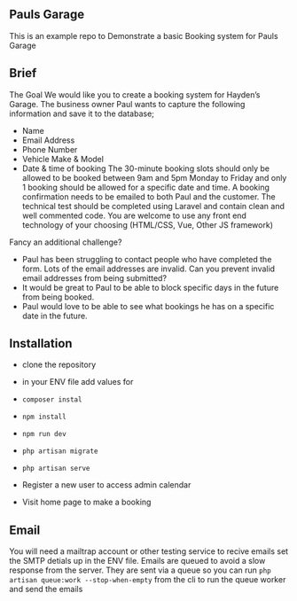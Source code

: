 ## Pauls Garage

This is an example repo to Demonstrate a basic Booking system for Pauls Garage

## Brief
The Goal
We would like you to create a booking system for Hayden’s Garage. The business owner
Paul wants to capture the following information and save it to the database;
- Name
- Email Address
- Phone Number
- Vehicle Make & Model
- Date & time of booking
The 30-minute booking slots should only be allowed to be booked between 9am and 5pm
Monday to Friday and only 1 booking should be allowed for a specific date and time.
A booking confirmation needs to be emailed to both Paul and the customer.
The technical test should be completed using Laravel and contain clean and well
commented code. You are welcome to use any front end technology of your choosing
(HTML/CSS, Vue, Other JS framework)

Fancy an additional challenge?
- Paul has been struggling to contact people who have completed the form. Lots of the
email addresses are invalid. Can you prevent invalid email addresses from being
submitted?
- It would be great to Paul to be able to block specific days in the future from being
booked.
- Paul would love to be able to see what bookings he has on a specific date in the
future.

## Installation

- clone the repository
- in your ENV file add values for 
- `composer instal`
- `npm install`
- `npm run dev`
- `php artisan migrate`
- `php artisan serve`

- Register a new user to access admin calendar
- Visit home page to make a booking

## Email

You will need a mailtrap account or other testing service to recive emails set the SMTP detials up in the ENV file.
Emails are queued to avoid a slow response from the server.
They are sent via a queue so you can run `php artisan queue:work --stop-when-empty` from the cli to run the queue worker and send the emails
